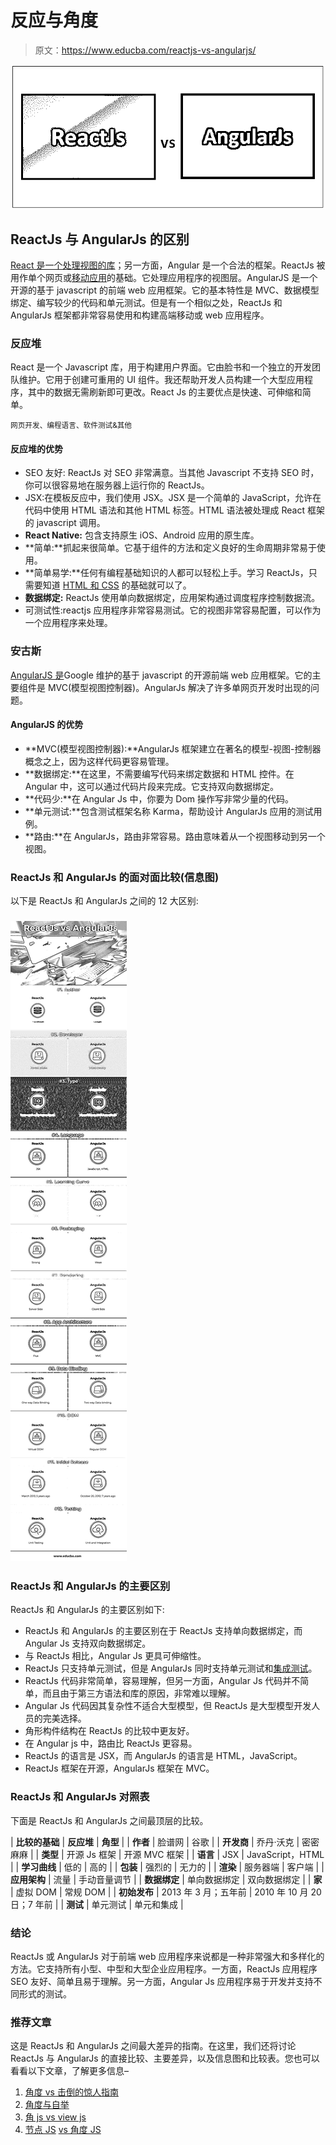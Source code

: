 # 反应与角度

> 原文：<https://www.educba.com/reactjs-vs-angularjs/>

![ReactJs vs AngularJs](img/71a7e4583b81d9209d7c6cff34629465.png)



## ReactJs 与 AngularJs 的区别

[React 是一个处理视图的库](https://www.educba.com/what-is-react/)；另一方面，Angular 是一个合法的框架。ReactJs 被用作单个网页或[移动应用](https://www.educba.com/mobile-applications/)的基础。它处理应用程序的视图层。AngularJS 是一个开源的基于 javascript 的前端 web 应用框架。它的基本特性是 MVC、数据模型绑定、编写较少的代码和单元测试。但是有一个相似之处，ReactJs 和 AngularJs 框架都非常容易使用和构建高端移动或 web 应用程序。

### 反应堆

React 是一个 Javascript 库，用于构建用户界面。它由脸书和一个独立的开发团队维护。它用于创建可重用的 UI 组件。我还帮助开发人员构建一个大型应用程序，其中的数据无需刷新即可更改。React Js 的主要优点是快速、可伸缩和简单。

<small>网页开发、编程语言、软件测试&其他</small>

#### 反应堆的优势

*   SEO 友好: ReactJs 对 SEO 非常满意。当其他 Javascript 不支持 SEO 时，你可以很容易地在服务器上运行你的 ReactJs。
*   JSX:在模板反应中，我们使用 JSX。JSX 是一个简单的 JavaScript，允许在代码中使用 HTML 语法和其他 HTML 标签。HTML 语法被处理成 React 框架的 javascript 调用。
*   **React Native:** 包含支持原生 iOS、Android 应用的原生库。
*   **简单:**抓起来很简单。它基于组件的方法和定义良好的生命周期非常易于使用。
*   **简单易学:**任何有编程基础知识的人都可以轻松上手。学习 ReactJs，只需要知道 [HTML 和 CSS](https://www.educba.com/html-vs-css/) 的基础就可以了。
*   **数据绑定:** ReactJs 使用单向数据绑定，应用架构通过调度程序控制数据流。
*   可测试性:reactjs 应用程序非常容易测试。它的视图非常容易配置，可以作为一个应用程序来处理。

### 安古斯

[AngularJS 是](https://www.educba.com/what-is-angularjs/)Google 维护的基于 javascript 的开源前端 web 应用框架。它的主要组件是 MVC(模型视图控制器)。AngularJs 解决了许多单网页开发时出现的问题。

#### AngularJS 的优势

*   **MVC(模型视图控制器):**AngularJs 框架建立在著名的模型-视图-控制器概念之上，因为这样代码更容易管理。
*   **数据绑定:**在这里，不需要编写代码来绑定数据和 HTML 控件。在 Angular 中，这可以通过代码片段来完成。它支持双向数据绑定。
*   **代码少:**在 Angular Js 中，你要为 Dom 操作写非常少量的代码。
*   **单元测试:**包含测试框架名称 Karma，帮助设计 AngularJs 应用的测试用例。
*   **路由:**在 AngularJs，路由非常容易。路由意味着从一个视图移动到另一个视图。

### ReactJs 和 AngularJs 的面对面比较(信息图)

以下是 ReactJs 和 AngularJs 之间的 12 大区别:

### ![ReactJs vs AngularJs Infographics](img/72a3199242a9b987f97a238928a41b29.png)



### ReactJs 和 AngularJs 的主要区别

ReactJs 和 AngularJs 的主要区别如下:

*   ReactJs 和 AngularJs 的主要区别在于 ReactJs 支持单向数据绑定，而 Angular Js 支持双向数据绑定。
*   与 ReactJs 相比，Angular Js 更具可伸缩性。
*   ReactJs 只支持单元测试，但是 AngularJs 同时支持单元测试和[集成测试](https://www.educba.com/integration-testing/)。
*   ReactJs 代码非常简单，容易理解，但另一方面，Angular Js 代码并不简单，而且由于第三方语法和库的原因，非常难以理解。
*   Angular Js 代码因其复杂性不适合大型模型，但 ReactJs 是大型模型开发人员的完美选择。
*   角形构件结构在 ReactJs 的比较中更友好。
*   在 Angular js 中，路由比 ReactJs 更容易。
*   ReactJs 的语言是 JSX，而 AngularJs 的语言是 HTML，JavaScript。
*   ReactJs 框架在开源，AngularJs 框架在 MVC。

### ReactJs 和 AngularJs 对照表

下面是 ReactJs 和 AngularJs 之间最顶层的比较。

| **比较的基础** | **反应堆** | **角型** |
| **作者** | 脸谱网 | 谷歌 |
| **开发商** | 乔丹·沃克 | 密密麻麻 |
| **类型** | 开源 Js 框架 | 开源 MVC 框架 |
| **语言** | JSX | JavaScript，HTML |
| **学习曲线** | 低的 | 高的 |
| **包装** | 强烈的 | 无力的 |
| **渲染** | 服务器端 | 客户端 |
| **应用架构** | 流量 | 手动音量调节 |
| **数据绑定** | 单向数据绑定 | 双向数据绑定 |
| **家** | 虚拟 DOM | 常规 DOM |
| **初始发布** | 2013 年 3 月；五年前 | 2010 年 10 月 20 日；7 年前 |
| **测试** | 单元测试 | 单元和集成 |

### 结论

ReactJs 或 AngularJs 对于前端 web 应用程序来说都是一种非常强大和多样化的方法。它支持所有小型、中型和大型企业应用程序。一方面，ReactJs 应用程序 SEO 友好、简单且易于理解。另一方面，Angular Js 应用程序易于开发并支持不同形式的测试。

### 推荐文章

这是 ReactJs 和 AngularJs 之间最大差异的指南。在这里，我们还将讨论 ReactJs 与 AngularJs 的直接比较、主要差异，以及信息图和比较表。您也可以看看以下文章，了解更多信息–

1.  [角度 vs 击倒的惊人指南](https://www.educba.com/angular-vs-knockout/)
2.  [角度与自举](https://www.educba.com/angular-vs-bootstrap/)
3.  [角 js vs view js](https://www.educba.com/angular-js-vs-vue-js/)
4.  [节点 JS](https://www.educba.com/angular-js-vs-node-js/) [vs 角度 JS](https://www.educba.com/angular-js-vs-node-js/)





